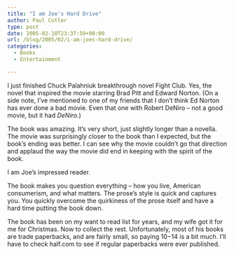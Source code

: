 ```yaml
---
title: "I am Joe's Hard Drive"
author: Paul Cutler
type: post
date: 2005-02-10T23:37:59+00:00
url: /blog/2005/02/i-am-joes-hard-drive/
categories:
  - Books
  - Entertainment

---
```

I just finished Chuck Palahniuk breakthrough novel Fight Club. Yes, the novel that inspired the movie starring Brad Pitt and Edward Norton. (On a side note, I&#8217;ve mentioned to one of my friends that I don&#8217;t think Ed Norton has ever done a bad movie. Even that one with Robert DeNiro &#8211; not a good movie, but it had _DeNiro_.)

The book was amazing. It&#8217;s very short, just slightly longer than a novella. The movie was surprisingly closer to the book than I expected, but the book&#8217;s ending was better. I can see why the movie couldn&#8217;t go that direction and applaud the way the movie did end in keeping with the spirit of the book.

I am Joe&#8217;s impressed reader.

The book makes you question everything &#8211; how you live, American consumerism, and what matters. The prose&#8217;s style is quick and captures you. You quickly overcome the quirkiness of the prose itself and have a hard time putting the book down.

The book has been on my want to read list for years, and my wife got it for me for Christmas. Now to collect the rest. Unfortunately, most of his books are trade paperbacks, and are fairly small, so paying $10-$14 is a bit much. I&#8217;ll have to check half.com to see if regular paperbacks were ever published.